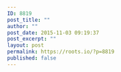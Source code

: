 ```yaml
---
ID: 8819
post_title: ""
author: ""
post_date: 2015-11-03 09:19:37
post_excerpt: ""
layout: post
permalink: https://roots.io/?p=8819
published: false
---
```

